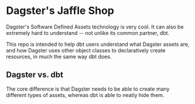 # Dagster's Jaffle Shop

Dagster's Software Defined Assets technology is very cool. It can also be
extremely hard to understand -- not unlike its common partner, dbt.

This repo is intended to help dbt users understand what Dagster assets are,
and how Dagster uses other object classes to declaratively create resources,
in much the same way dbt does.

## Dagster vs. dbt

The core difference is that Dagster needs to be able to create many different
types of assets, whereas dbt is able to neatly hide them.
